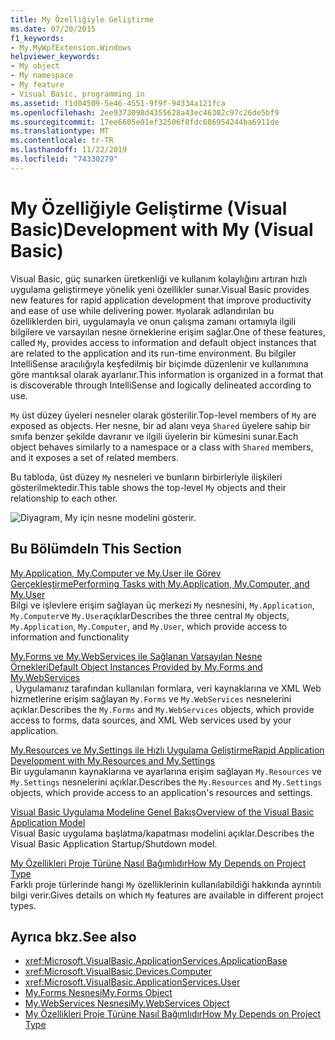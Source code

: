 ```yaml
---
title: My Özelliğiyle Geliştirme
ms.date: 07/20/2015
f1_keywords:
- My.MyWpfExtension.Windows
helpviewer_keywords:
- My object
- My namespace
- My feature
- Visual Basic, programming in
ms.assetid: f1d04509-5e46-4551-9f9f-94334a121fca
ms.openlocfilehash: 2ee9373098d4355628a43ec46302c97c26de5bf9
ms.sourcegitcommit: 17ee6605e01ef32506f8fdc686954244ba6911de
ms.translationtype: MT
ms.contentlocale: tr-TR
ms.lasthandoff: 11/22/2019
ms.locfileid: "74330279"
---
```

# <a name="development-with-my-visual-basic"></a><span data-ttu-id="0456c-102">My Özelliğiyle Geliştirme (Visual Basic)</span><span class="sxs-lookup"><span data-stu-id="0456c-102">Development with My (Visual Basic)</span></span>

<span data-ttu-id="0456c-103">Visual Basic, güç sunarken üretkenliği ve kullanım kolaylığını artıran hızlı uygulama geliştirmeye yönelik yeni özellikler sunar.</span><span class="sxs-lookup"><span data-stu-id="0456c-103">Visual Basic provides new features for rapid application development that improve productivity and ease of use while delivering power.</span></span> <span data-ttu-id="0456c-104">`My`olarak adlandırılan bu özelliklerden biri, uygulamayla ve onun çalışma zamanı ortamıyla ilgili bilgilere ve varsayılan nesne örneklerine erişim sağlar.</span><span class="sxs-lookup"><span data-stu-id="0456c-104">One of these features, called `My`, provides access to information and default object instances that are related to the application and its run-time environment.</span></span> <span data-ttu-id="0456c-105">Bu bilgiler IntelliSense aracılığıyla keşfedilmiş bir biçimde düzenlenir ve kullanımına göre mantıksal olarak ayarlanır.</span><span class="sxs-lookup"><span data-stu-id="0456c-105">This information is organized in a format that is discoverable through IntelliSense and logically delineated according to use.</span></span>  
  
 <span data-ttu-id="0456c-106">`My` üst düzey üyeleri nesneler olarak gösterilir.</span><span class="sxs-lookup"><span data-stu-id="0456c-106">Top-level members of `My` are exposed as objects.</span></span> <span data-ttu-id="0456c-107">Her nesne, bir ad alanı veya `Shared` üyelere sahip bir sınıfa benzer şekilde davranır ve ilgili üyelerin bir kümesini sunar.</span><span class="sxs-lookup"><span data-stu-id="0456c-107">Each object behaves similarly to a namespace or a class with `Shared` members, and it exposes a set of related members.</span></span>  
  
 <span data-ttu-id="0456c-108">Bu tabloda, üst düzey `My` nesneleri ve bunların birbirleriyle ilişkileri gösterilmektedir.</span><span class="sxs-lookup"><span data-stu-id="0456c-108">This table shows the top-level `My` objects and their relationship to each other.</span></span>  
  
 ![Diyagram, My için nesne modelini gösterir.](./media/index/my-object-model-relationships.gif)  
  
## <a name="in-this-section"></a><span data-ttu-id="0456c-110">Bu Bölümde</span><span class="sxs-lookup"><span data-stu-id="0456c-110">In This Section</span></span>  

 [<span data-ttu-id="0456c-111">My.Application, My.Computer ve My.User ile Görev Gerçekleştirme</span><span class="sxs-lookup"><span data-stu-id="0456c-111">Performing Tasks with My.Application, My.Computer, and My.User</span></span>](../../../visual-basic/developing-apps/development-with-my/performing-tasks-with-my-application-my-computer-and-my-user.md)  
 <span data-ttu-id="0456c-112">Bilgi ve işlevlere erişim sağlayan üç merkezi `My` nesnesini, `My.Application`, `My.Computer`ve `My.User`açıklar</span><span class="sxs-lookup"><span data-stu-id="0456c-112">Describes the three central `My` objects, `My.Application`, `My.Computer`, and `My.User`, which provide access to information and functionality</span></span>  
  
 [<span data-ttu-id="0456c-113">My.Forms ve My.WebServices ile Sağlanan Varsayılan Nesne Örnekleri</span><span class="sxs-lookup"><span data-stu-id="0456c-113">Default Object Instances Provided by My.Forms and My.WebServices</span></span>](../../../visual-basic/developing-apps/development-with-my/default-object-instances-provided-by-my-forms-and-my-webservices.md)  
 <span data-ttu-id="0456c-114">, Uygulamanız tarafından kullanılan formlara, veri kaynaklarına ve XML Web hizmetlerine erişim sağlayan `My.Forms` ve `My.WebServices` nesnelerini açıklar.</span><span class="sxs-lookup"><span data-stu-id="0456c-114">Describes the `My.Forms` and `My.WebServices` objects, which provide access to forms, data sources, and XML Web services used by your application.</span></span>  
  
 [<span data-ttu-id="0456c-115">My.Resources ve My.Settings ile Hızlı Uygulama Geliştirme</span><span class="sxs-lookup"><span data-stu-id="0456c-115">Rapid Application Development with My.Resources and My.Settings</span></span>](../../../visual-basic/developing-apps/development-with-my/rapid-application-development-with-my-resources-and-my-settings.md)  
 <span data-ttu-id="0456c-116">Bir uygulamanın kaynaklarına ve ayarlarına erişim sağlayan `My.Resources` ve `My.Settings` nesnelerini açıklar.</span><span class="sxs-lookup"><span data-stu-id="0456c-116">Describes the `My.Resources` and `My.Settings` objects, which provide access to an application's resources and settings.</span></span>  
  
 [<span data-ttu-id="0456c-117">Visual Basic Uygulama Modeline Genel Bakış</span><span class="sxs-lookup"><span data-stu-id="0456c-117">Overview of the Visual Basic Application Model</span></span>](../../../visual-basic/developing-apps/development-with-my/overview-of-the-visual-basic-application-model.md)  
 <span data-ttu-id="0456c-118">Visual Basic uygulama başlatma/kapatması modelini açıklar.</span><span class="sxs-lookup"><span data-stu-id="0456c-118">Describes the Visual Basic Application Startup/Shutdown model.</span></span>  
  
 [<span data-ttu-id="0456c-119">My Özellikleri Proje Türüne Nasıl Bağımlıdır</span><span class="sxs-lookup"><span data-stu-id="0456c-119">How My Depends on Project Type</span></span>](../../../visual-basic/developing-apps/development-with-my/how-my-depends-on-project-type.md)  
 <span data-ttu-id="0456c-120">Farklı proje türlerinde hangi `My` özelliklerinin kullanılabildiği hakkında ayrıntılı bilgi verir.</span><span class="sxs-lookup"><span data-stu-id="0456c-120">Gives details on which `My` features are available in different project types.</span></span>  
  
## <a name="see-also"></a><span data-ttu-id="0456c-121">Ayrıca bkz.</span><span class="sxs-lookup"><span data-stu-id="0456c-121">See also</span></span>

- <xref:Microsoft.VisualBasic.ApplicationServices.ApplicationBase>
- <xref:Microsoft.VisualBasic.Devices.Computer>
- <xref:Microsoft.VisualBasic.ApplicationServices.User>
- [<span data-ttu-id="0456c-122">My.Forms Nesnesi</span><span class="sxs-lookup"><span data-stu-id="0456c-122">My.Forms Object</span></span>](../../../visual-basic/language-reference/objects/my-forms-object.md)
- [<span data-ttu-id="0456c-123">My.WebServices Nesnesi</span><span class="sxs-lookup"><span data-stu-id="0456c-123">My.WebServices Object</span></span>](../../../visual-basic/language-reference/objects/my-webservices-object.md)
- [<span data-ttu-id="0456c-124">My Özellikleri Proje Türüne Nasıl Bağımlıdır</span><span class="sxs-lookup"><span data-stu-id="0456c-124">How My Depends on Project Type</span></span>](../../../visual-basic/developing-apps/development-with-my/how-my-depends-on-project-type.md)
